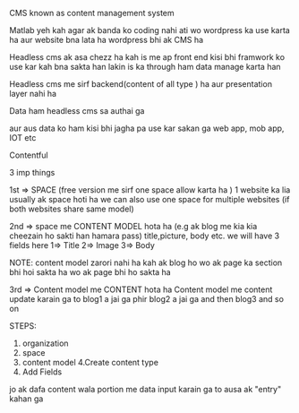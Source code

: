 CMS
known as content management system 


Matlab  yeh kah agar ak banda ko coding nahi ati wo wordpress ka use karta ha aur website bna lata ha 
wordpress bhi ak CMS ha 

Headless cms  ak asa chezz ha kah is me ap front end kisi bhi framwork ko use kar kah bna sakta han lakin is ka through ham data manage karta han 

Headless cms me sirf backend(content of all type ) ha aur presentation layer nahi ha  

Data ham headless cms sa authai ga 

aur aus data ko ham kisi bhi jagha pa use kar sakan ga 
web app, mob app, IOT etc 

Contentful  

3 imp things 

1st => SPACE (free version me sirf one space allow karta ha ) 1 website ka lia usually ak space hoti ha 
we can also use one space for multiple websites (if both websites share same model)

2nd => space me CONTENT MODEL hota ha (e.g ak blog me kia kia cheezain ho sakti han hamara pass) title,picture, body etc.
  we will have 3 fields here 
  1=> Title 
  2=> Image 
  3=> Body

NOTE: content model zarori nahi ha kah ak blog ho 
wo ak page ka section bhi hoi sakta ha 
wo ak page bhi ho sakta ha 


3rd => Content model me CONTENT hota ha 
    Content model me content update karain ga to blog1 a jai ga phir blog2 a jai ga and then blog3 and so on 

STEPS:

1. organization
2. space 
3. content model
4.Create content type 
5. Add Fields

jo ak dafa content wala portion me data input karain ga to ausa ak "entry" kahan ga


